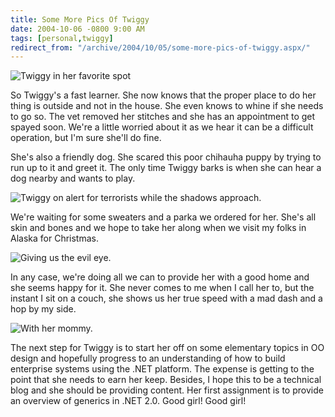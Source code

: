 ```yaml
---
title: Some More Pics Of Twiggy
date: 2004-10-06 -0800 9:00 AM
tags: [personal,twiggy]
redirect_from: "/archive/2004/10/05/some-more-pics-of-twiggy.aspx/"
---
```


![Twiggy in her favorite spot](/images/Twiggy_Favorite_Spot.jpg) 

So Twiggy's a fast learner. She now knows that the proper place to do
her thing is outside and not in the house. She even knows to whine if
she needs to go so. The vet removed her stitches and she has an
appointment to get spayed soon. We're a little worried about it as we
hear it can be a difficult operation, but I'm sure she'll do fine.

She's also a friendly dog. She scared this poor chihauha puppy by trying
to run up to it and greet it. The only time Twiggy barks is when she can
hear a dog nearby and wants to play.

![Twiggy on alert for terrorists while the shadows approach.
](/images/TwiggyAlert.jpg)

We're waiting for some sweaters and a parka we ordered for her. She's
all skin and bones and we hope to take her along when we visit my folks
in Alaska for Christmas.

![Giving us the evil eye.](/images/TwiggyDeathGlare.jpg) 

In any case, we're doing all we can to provide her with a good home and
she seems happy for it. She never comes to me when I call her to, but
the instant I sit on a couch, she shows us her true speed with a mad
dash and a hop by my side.

![With her mommy.](/images/TwiggyWithMommy.jpg)

The next step for Twiggy is to start her off on some elementary topics
in OO design and hopefully progress to an understanding of how to build
enterprise systems using the .NET platform. The expense is getting to
the point that she needs to earn her keep. Besides, I hope this to be a
technical blog and she should be providing content. Her first assignment
is to provide an overview of generics in .NET 2.0. Good girl! Good girl!
